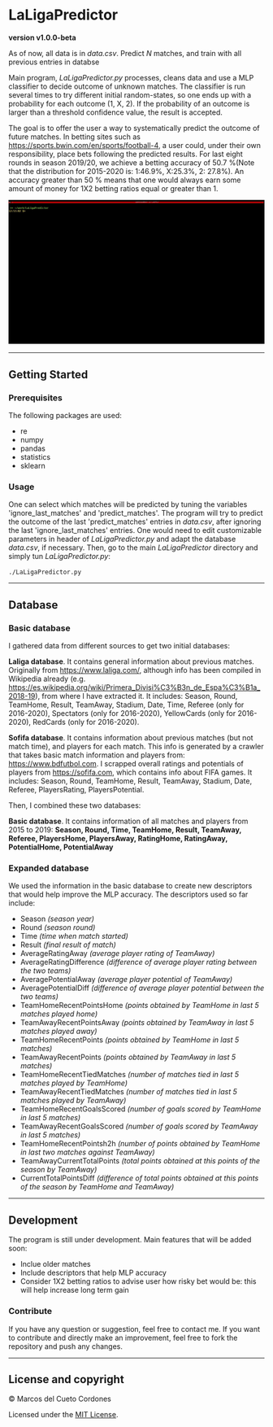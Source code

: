 # LaLigaPredictor

**version v1.0.0-beta**

As of now, all data is in _data.csv_. Predict _N_ matches, and train with all previous entries in databse

Main program, _LaLigaPredictor.py_ processes, cleans data and use a MLP classifier to decide outcome of unknown matches. The classifier is run several times to try different initial random-states, so one ends up with a probability for each outcome (1, X, 2). If the probability of an outcome is larger than a threshold confidence value, the result is accepted.

The goal is to offer the user a way to systematically predict the outcome of future matches. In betting sites such as https://sports.bwin.com/en/sports/football-4, a user could, under their own responsibility, place bets following the predicted results. For last eight rounds in season 2019/20, we achieve a betting accuracy of 50.7 %(Note that the distribution for 2015-2020 is: 1:46.9%, X:25.3%, 2: 27.8%). An accuracy greater than 50 % means that one would always earn some amount of money for 1X2 betting ratios equal or greater than 1.

![Alt Text](./output.gif)

---

## Getting Started

### Prerequisites

The following packages are used:
- re
- numpy
- pandas
- statistics
- sklearn

### Usage

One can select which matches will be predicted by tuning the variables 'ignore_last_matches' and 'predict_matches'. The program will try to predict the outcome of the last 'predict_matches' entries in _data.csv_, after ignoring the last 'ignore_last_matches' entries. One would need to edit customizable parameters in header of _LaLigaPredictor.py_ and adapt the database _data.csv_, if necessary. Then, go to the main _LaLigaPredictor_ directory and simply tun _LaLigaPredictor.py_:

```
./LaLigaPredictor.py
```

---

## Database

### Basic database

I gathered data from different sources to get two initial databases:

**Laliga database**. It contains general information about previous matches. Originally from https://www.laliga.com/, although info has been compiled in Wikipedia already (e.g. https://es.wikipedia.org/wiki/Primera_Divisi%C3%B3n_de_Espa%C3%B1a_2018-19), from where I have extracted it. It includes: Season, Round, TeamHome, Result, TeamAway, Stadium, Date, Time, Referee (only for 2016-2020), Spectators (only for 2016-2020), YellowCards (only for 2016-2020), RedCards (only for 2016-2020).

**Sofifa database**. It contains information about previous matches (but not match time), and players for each match. This info is generated by a crawler that takes basic match information and players from: https://www.bdfutbol.com. I scrapped overall ratings and potentials of players from https://sofifa.com, which contains info about FIFA games. It includes: Season, Round, TeamHome, Result, TeamAway, Stadium, Date, Referee, PlayersRating, PlayersPotential.

Then, I combined these two databases:

**Basic database**. It contains information of all matches and players from 2015 to 2019: **Season, Round, Time, TeamHome, Result, TeamAway, Referee, PlayersHome, PlayersAway, RatingHome, RatingAway, PotentialHome, PotentialAway**

### Expanded database

We used the information in the basic database to create new descriptors that would help improve the MLP accuracy. The descriptors used so far include:
- Season								_(season year)_
- Round 								_(season round)_
- Time 								_(time when match started)_
- Result 							_(final result of match)_
- AverageRatingAway 				_(average player rating of TeamAway)_
- AverageRatingDifference 		_(difference of average player rating between the two teams)_
- AveragePotentialAway 			_(average player potential of TeamAway)_
- AveragePotentialDiff 			_(difference of average player potential between the two teams)_
- TeamHomeRecentPointsHome 	_(points obtained by TeamHome in last 5 matches played home)_
- TeamAwayRecentPointsAway 	_(points obtained by TeamAway in last 5 matches played away)_
- TeamHomeRecentPoints 			_(points obtained by TeamHome in last 5 matches)_
- TeamAwayRecentPoints 			_(points obtained by TeamAway in last 5 matches)_
- TeamHomeRecentTiedMatches 	_(number of matches tied in last 5 matches played by TeamHome)_
- TeamAwayRecentTiedMatches 	_(number of matches tied in last 5 matches played by TeamAway)_
- TeamHomeRecentGoalsScored 	_(number of goals scored by TeamHome in last 5 matches)_
- TeamAwayRecentGoalsScored 	_(number of goals scored by TeamAway in last 5 matches)_
- TeamHomeRecentPointsh2h 		_(number of points obtained by TeamHome in last two matches against TeamAway)_
- TeamAwayCurrentTotalPoints 	_(total points obtained at this points of the season by TeamAway)_
- CurrentTotalPointsDiff 		_(difference of total points obtained at this points of the season by TeamHome and TeamAway)_

--- 

## Development

The program is still under development. Main features that will be added soon:
- Inclue older matches
- Include descriptors that help MLP accuracy
- Consider 1X2 betting ratios to advise user how risky bet would be: this will help increase long term gain

### Contribute

If you have any question or suggestion, feel free to contact me. If you want to contribute and directly make an improvement, feel free to fork the repository and push any changes.

--- 

## License and copyright

&copy; Marcos del Cueto Cordones

Licensed under the [MIT License](LICENSE.md).
